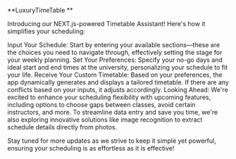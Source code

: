 
**LuxuryTimeTable
**

Introducing our NEXT.js-powered Timetable Assistant! Here's how it simplifies your scheduling:

Input Your Schedule: Start by entering your available sections—these are the choices you need to navigate through, effectively setting the stage for your weekly planning.
Set Your Preferences: Specify your no-go days and ideal start and end times at the university, personalizing your schedule to fit your life.
Receive Your Custom Timetable: Based on your preferences, the app dynamically generates and displays a tailored timetable. If there are any conflicts based on your inputs, it adjusts accordingly.
Looking Ahead: We're excited to enhance your scheduling flexibility with upcoming features, including options to choose gaps between classes, avoid certain instructors, and more. To streamline data entry and save you time, we're also exploring innovative solutions like image recognition to extract schedule details directly from photos.

Stay tuned for more updates as we strive to keep it simple yet powerful, ensuring your scheduling is as effortless as it is effective!

